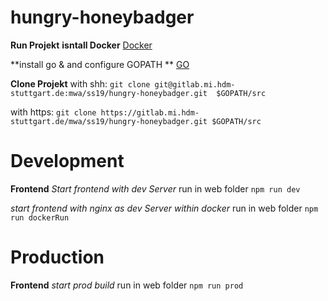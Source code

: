 # hungry-honeybadger



**Run Projekt**
**isntall Docker**
[Docker](https://docs.docker.com/install/)


**install go & and configure GOPATH **
[GO](https://golang.org/doc/install)


**Clone Projekt**
with shh:
`git clone git@gitlab.mi.hdm-stuttgart.de:mwa/ss19/hungry-honeybadger.git  $GOPATH/src`

with https:
`git clone https://gitlab.mi.hdm-stuttgart.de/mwa/ss19/hungry-honeybadger.git $GOPATH/src`


# Development 

**Frontend**
*Start frontend with dev Server*
run in web folder
`npm run dev`

*start frontend with nginx as dev Server within docker*
run in web folder
`npm run dockerRun`

# Production 

**Frontend**
*start prod build*
run in web folder
`npm run prod`
 